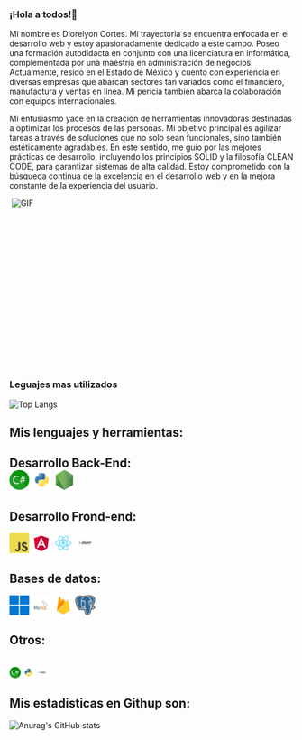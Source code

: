 ### ¡Hola a todos!👋

Mi nombre es Diorelyon Cortes. Mi trayectoria se encuentra enfocada en el desarrollo web y estoy apasionadamente dedicado a este campo. Poseo una formación autodidacta en conjunto con una licenciatura en informática, complementada por una maestría en administración de negocios. Actualmente, resido en el Estado de México y cuento con experiencia en diversas empresas que abarcan sectores tan variados como el financiero, manufactura y ventas en línea. Mi pericia también abarca la colaboración con equipos internacionales.

Mi entusiasmo yace en la creación de herramientas innovadoras destinadas a optimizar los procesos de las personas. Mi objetivo principal es agilizar tareas a través de soluciones que no solo sean funcionales, sino también estéticamente agradables. En este sentido, me guío por las mejores prácticas de desarrollo, incluyendo los principios SOLID y la filosofía CLEAN CODE, para garantizar sistemas de alta calidad. Estoy comprometido con la búsqueda continua de la excelencia en el desarrollo web y en la mejora constante de la experiencia del usuario.

<img align="right" alt="GIF" src="https://github.com/abhisheknaiidu/abhisheknaiidu/blob/master/code.gif?raw=true" width="500" height="320" />
  
### Leguajes mas utilizados

![Top Langs](https://github-readme-stats.vercel.app/api/top-langs/?username=diorel&langs_count=8&show_icons=true&theme=merko)
 
## Mis lenguajes y herramientas:

__Desarrollo Back-End:__
<br />
<code><img height="35" src="https://raw.githubusercontent.com/github/explore/80688e429a7d4ef2fca1e82350fe8e3517d3494d/topics/csharp/csharp.png"></code>
<code><img height="35" src="https://raw.githubusercontent.com/github/explore/80688e429a7d4ef2fca1e82350fe8e3517d3494d/topics/python/python.png"></code>
<code><img height="35" src="https://raw.githubusercontent.com/github/explore/80688e429a7d4ef2fca1e82350fe8e3517d3494d/topics/nodejs/nodejs.png"></code>
<br />
---
## Desarrollo Frond-end:
<code><img height="35" src="https://raw.githubusercontent.com/github/explore/80688e429a7d4ef2fca1e82350fe8e3517d3494d/topics/javascript/javascript.png"></code>
<code><img height="35" src="https://raw.githubusercontent.com/github/explore/80688e429a7d4ef2fca1e82350fe8e3517d3494d/topics/angular/angular.png"></code>
<code><img height="35" src="https://raw.githubusercontent.com/github/explore/80688e429a7d4ef2fca1e82350fe8e3517d3494d/topics/react/react.png"></code>
<code><img height="35" src="https://raw.githubusercontent.com/github/explore/80688e429a7d4ef2fca1e82350fe8e3517d3494d/topics/jquery/jquery.png"></code>
<br />

## Bases de datos:
<code><img height="35" src="https://raw.githubusercontent.com/github/explore/80688e429a7d4ef2fca1e82350fe8e3517d3494d/topics/windows/windows.png"></code>
<code><img height="35" src="https://raw.githubusercontent.com/github/explore/80688e429a7d4ef2fca1e82350fe8e3517d3494d/topics/mysql/mysql.png"></code>
<code><img height="35" src="https://raw.githubusercontent.com/github/explore/80688e429a7d4ef2fca1e82350fe8e3517d3494d/topics/firebase/firebase.png"></code>
<code><img height="35" src="https://raw.githubusercontent.com/github/explore/80688e429a7d4ef2fca1e82350fe8e3517d3494d/topics/postgresql/postgresql.png"></code>
<br />

## Otros:
<br />
<code><img height="20" src="https://raw.githubusercontent.com/github/explore/80688e429a7d4ef2fca1e82350fe8e3517d3494d/topics/csharp/csharp.png"></code>
<code><img height="20" src="https://raw.githubusercontent.com/github/explore/80688e429a7d4ef2fca1e82350fe8e3517d3494d/topics/python/python.png"></code>
<code><img height="20" src="https://raw.githubusercontent.com/github/explore/80688e429a7d4ef2fca1e82350fe8e3517d3494d/topics/jquery/jquery.png"></code>
<br />

## Mis estadisticas en Githup son:
![Anurag's GitHub stats](https://github-readme-stats.vercel.app/api?username=diorel&show_icons=true&theme=merko)


